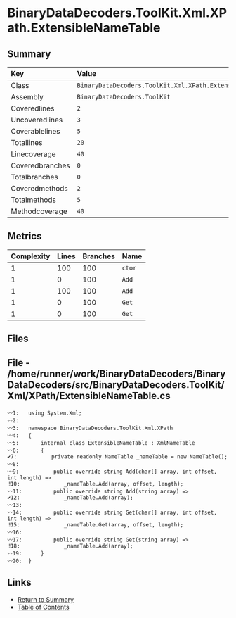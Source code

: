﻿# BinaryDataDecoders.ToolKit.Xml.XPath.ExtensibleNameTable

## Summary

| Key             | Value                                                      |
| :-------------- | :--------------------------------------------------------- |
| Class           | `BinaryDataDecoders.ToolKit.Xml.XPath.ExtensibleNameTable` |
| Assembly        | `BinaryDataDecoders.ToolKit`                               |
| Coveredlines    | `2`                                                        |
| Uncoveredlines  | `3`                                                        |
| Coverablelines  | `5`                                                        |
| Totallines      | `20`                                                       |
| Linecoverage    | `40`                                                       |
| Coveredbranches | `0`                                                        |
| Totalbranches   | `0`                                                        |
| Coveredmethods  | `2`                                                        |
| Totalmethods    | `5`                                                        |
| Methodcoverage  | `40`                                                       |

## Metrics

| Complexity | Lines | Branches | Name    |
| :--------- | :---- | :------- | :------ |
| 1          | 100   | 100      | `ctor`  |
| 1          | 0     | 100      | `Add`   |
| 1          | 100   | 100      | `Add`   |
| 1          | 0     | 100      | `Get`   |
| 1          | 0     | 100      | `Get`   |

## Files

## File - /home/runner/work/BinaryDataDecoders/BinaryDataDecoders/src/BinaryDataDecoders.ToolKit/Xml/XPath/ExtensibleNameTable.cs

```CSharp
〰1:   using System.Xml;
〰2:   
〰3:   namespace BinaryDataDecoders.ToolKit.Xml.XPath
〰4:   {
〰5:       internal class ExtensibleNameTable : XmlNameTable
〰6:       {
✔7:           private readonly NameTable _nameTable = new NameTable();
〰8:   
〰9:           public override string Add(char[] array, int offset, int length) =>
‼10:              _nameTable.Add(array, offset, length);
〰11:          public override string Add(string array) =>
✔12:              _nameTable.Add(array);
〰13:  
〰14:          public override string Get(char[] array, int offset, int length) =>
‼15:              _nameTable.Get(array, offset, length);
〰16:  
〰17:          public override string Get(string array) =>
‼18:              _nameTable.Add(array);
〰19:      }
〰20:  }
```

## Links

* [Return to Summary](Summary.md)
* [Table of Contents](../TOC.md)

